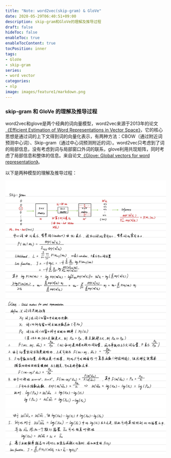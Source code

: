 ```yaml
---
title: "Note: word2vec(skip-gram) & GloVe"
date: 2020-05-29T06:40:51+09:00
description: skip-gram和GloVe的理解及推导过程
draft: false
hideToc: false
enableToc: true
enableTocContent: true
tocPosition: inner
tags:
- GloVe
- skip-gram
series:
- word vector
categories:
- nlp
image: images/feature1/markdown.png
---
```


### skip-gram 和 GloVe 的理解及推导过程
word2vec和glove是两个经典的词向量模型，word2vec来源于2013年的论文[《Efficient Estimation of Word Representations in Vector Space》](https://arxiv.org/pdf/1301.3781.pdf)，它的核心思想是通过词的上下文得到词的向量化表示，有两种方法：CBOW（通过附近词预测中心词）、Skip-gram（通过中心词预测附近的词）。word2vec只考虑到了词的局部信息，没有考虑到词与局部窗口外词的联系，glove利用共现矩阵，同时考虑了局部信息和整体的信息。来自论文[《Glove: Global vectors for word representation》](https://www.aclweb.org/anthology/D14-1162.pdf)。

以下是两种模型的理解及推导过程：

![note-1](note-1.jpg)
![note-2](note-2.jpg)